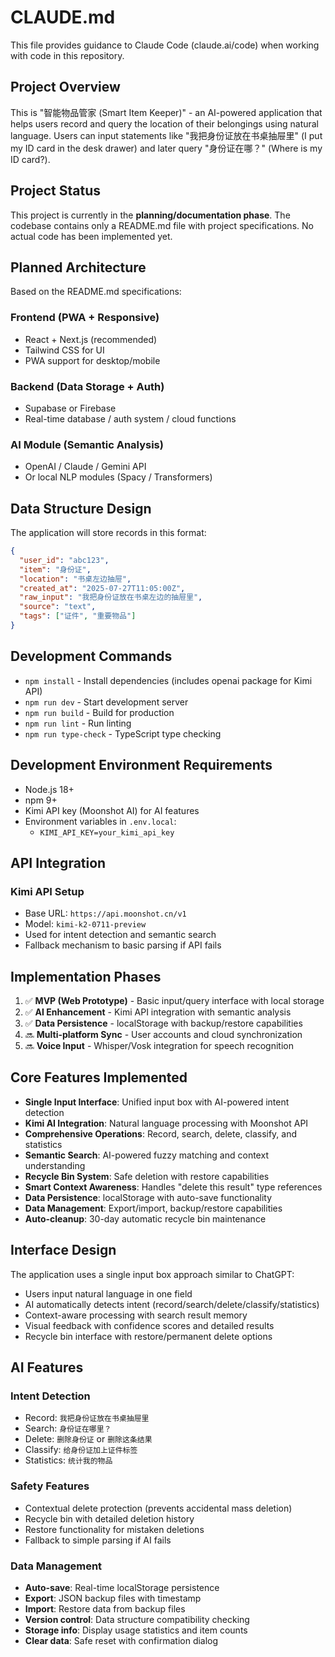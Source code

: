 # CLAUDE.md

This file provides guidance to Claude Code (claude.ai/code) when working with code in this repository.

## Project Overview

This is "智能物品管家 (Smart Item Keeper)" - an AI-powered application that helps users record and query the location of their belongings using natural language. Users can input statements like "我把身份证放在书桌抽屉里" (I put my ID card in the desk drawer) and later query "身份证在哪？" (Where is my ID card?).

## Project Status

This project is currently in the **planning/documentation phase**. The codebase contains only a README.md file with project specifications. No actual code has been implemented yet.

## Planned Architecture

Based on the README.md specifications:

### Frontend (PWA + Responsive)
- React + Next.js (recommended)
- Tailwind CSS for UI
- PWA support for desktop/mobile

### Backend (Data Storage + Auth)
- Supabase or Firebase
- Real-time database / auth system / cloud functions

### AI Module (Semantic Analysis)
- OpenAI / Claude / Gemini API
- Or local NLP modules (Spacy / Transformers)

## Data Structure Design

The application will store records in this format:
```json
{
  "user_id": "abc123",
  "item": "身份证",
  "location": "书桌左边抽屉",
  "created_at": "2025-07-27T11:05:00Z",
  "raw_input": "我把身份证放在书桌左边的抽屉里",
  "source": "text",
  "tags": ["证件", "重要物品"]
}
```

## Development Commands

- `npm install` - Install dependencies (includes openai package for Kimi API)
- `npm run dev` - Start development server
- `npm run build` - Build for production
- `npm run lint` - Run linting
- `npm run type-check` - TypeScript type checking

## Development Environment Requirements

- Node.js 18+
- npm 9+
- Kimi API key (Moonshot AI) for AI features
- Environment variables in `.env.local`:
  - `KIMI_API_KEY=your_kimi_api_key`

## API Integration

### Kimi API Setup
- Base URL: `https://api.moonshot.cn/v1`
- Model: `kimi-k2-0711-preview`
- Used for intent detection and semantic search
- Fallback mechanism to basic parsing if API fails

## Implementation Phases

1. ✅ **MVP (Web Prototype)** - Basic input/query interface with local storage
2. ✅ **AI Enhancement** - Kimi API integration with semantic analysis
3. ✅ **Data Persistence** - localStorage with backup/restore capabilities
4. 🔜 **Multi-platform Sync** - User accounts and cloud synchronization
5. 🔜 **Voice Input** - Whisper/Vosk integration for speech recognition

## Core Features Implemented

- **Single Input Interface**: Unified input box with AI-powered intent detection
- **Kimi AI Integration**: Natural language processing with Moonshot API
- **Comprehensive Operations**: Record, search, delete, classify, and statistics
- **Semantic Search**: AI-powered fuzzy matching and context understanding
- **Recycle Bin System**: Safe deletion with restore capabilities
- **Smart Context Awareness**: Handles "delete this result" type references
- **Data Persistence**: localStorage with auto-save functionality
- **Data Management**: Export/import, backup/restore capabilities
- **Auto-cleanup**: 30-day automatic recycle bin maintenance

## Interface Design

The application uses a single input box approach similar to ChatGPT:
- Users input natural language in one field
- AI automatically detects intent (record/search/delete/classify/statistics)
- Context-aware processing with search result memory
- Visual feedback with confidence scores and detailed results
- Recycle bin interface with restore/permanent delete options

## AI Features

### Intent Detection
- Record: `我把身份证放在书桌抽屉里`
- Search: `身份证在哪里？`
- Delete: `删除身份证` or `删除这条结果`
- Classify: `给身份证加上证件标签`
- Statistics: `统计我的物品`

### Safety Features
- Contextual delete protection (prevents accidental mass deletion)
- Recycle bin with detailed deletion history
- Restore functionality for mistaken deletions
- Fallback to simple parsing if AI fails

### Data Management
- **Auto-save**: Real-time localStorage persistence
- **Export**: JSON backup files with timestamp
- **Import**: Restore data from backup files
- **Version control**: Data structure compatibility checking
- **Storage info**: Display usage statistics and item counts
- **Clear data**: Safe reset with confirmation dialog